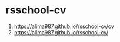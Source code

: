 # rsschool-cv
1. https://alima987.github.io/rsschool-cv/cv
2. https://alima987.github.io/rsschool-cv/
